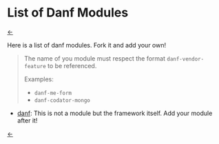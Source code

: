 List of Danf Modules
====================

[←](index.md)

Here is a list of danf modules. Fork it and add your own!

> The name of you module must respect the format `danf-vendor-feature` to be referenced.
>
> Examples:
> * `danf-me-form`
> * `danf-codator-mongo`

* [danf](https://github.com/gnodi/danf): This is not a module but the framework itself. Add your module after it!

[←](index.md)